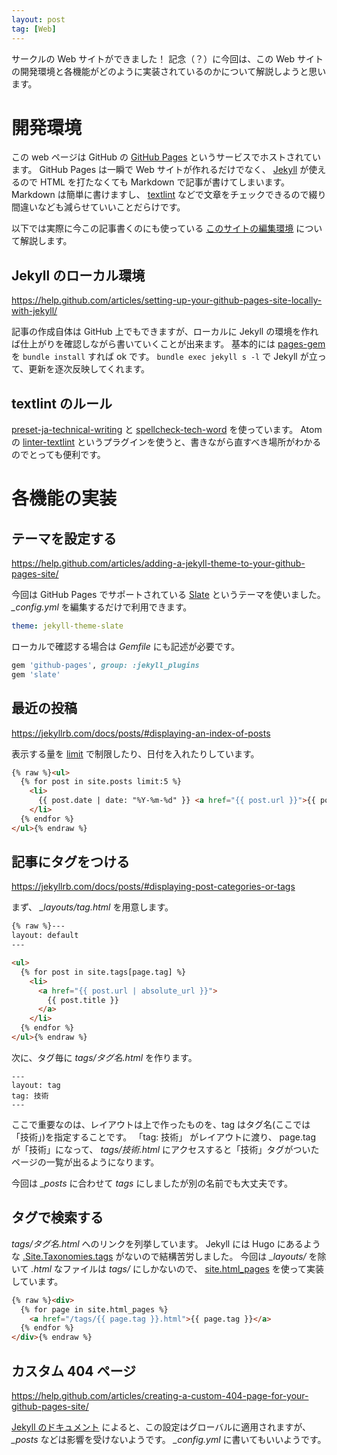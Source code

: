 ```yaml
---
layout: post
tag: [Web]
---
```


サークルの Web サイトができました！
記念（？）に今回は、この Web サイトの開発環境と各機能がどのように実装されているのかについて解説しようと思います。

# 開発環境

この web ページは GitHub の [GitHub Pages](https://pages.github.com/) というサービスでホストされています。
GitHub Pages は一瞬で Web サイトが作れるだけでなく、 [Jekyll](https://jekyllrb.com/) が使えるので HTML を打たなくても Markdown で記事が書けてしまいます。
Markdown は簡単に書けますし、 [textlint](https://github.com/textlint/textlint) などで文章をチェックできるので綴り間違いなども減らせていいことだらけです。

以下では実際に今この記事書くのにも使っている [このサイトの編集環境](https://github.com/prog-g/githubpages-devenv) について解説します。

## Jekyll のローカル環境

<https://help.github.com/articles/setting-up-your-github-pages-site-locally-with-jekyll/>

記事の作成自体は GitHub 上でもできますが、ローカルに Jekyll の環境を作れば仕上がりを確認しながら書いていくことが出来ます。
基本的には [pages-gem](https://github.com/github/pages-gem) を `bundle install` すれば ok です。
`bundle exec jekyll s -l` で Jekyll が立って、更新を逐次反映してくれます。

## textlint のルール

[preset-ja-technical-writing](https://github.com/textlint-ja/textlint-rule-preset-ja-technical-writing) と [spellcheck-tech-word](https://github.com/azu/textlint-rule-spellcheck-tech-word) を使っています。
Atom の [linter-textlint](https://atom.io/packages/linter-textlint) というプラグインを使うと、書きながら直すべき場所がわかるのでとっても便利です。

# 各機能の実装

## テーマを設定する

<https://help.github.com/articles/adding-a-jekyll-theme-to-your-github-pages-site/>

今回は GitHub Pages でサポートされている [Slate](https://github.com/pages-themes/slate) というテーマを使いました。
_\_config.yml_ を編集するだけで利用できます。

```yaml
theme: jekyll-theme-slate
```

ローカルで確認する場合は _Gemfile_ にも記述が必要です。

```ruby
gem 'github-pages', group: :jekyll_plugins
gem 'slate'
```

## 最近の投稿

<https://jekyllrb.com/docs/posts/#displaying-an-index-of-posts>

表示する量を [limit](https://shopify.github.io/liquid/tags/iteration/) で制限したり、日付を入れたりしています。

```html
{% raw %}<ul>
  {% for post in site.posts limit:5 %}
    <li>
      {{ post.date | date: "%Y-%m-%d" }} <a href="{{ post.url }}">{{ post.title }}</a>
    </li>
  {% endfor %}
</ul>{% endraw %}
```

## 記事にタグをつける

<https://jekyllrb.com/docs/posts/#displaying-post-categories-or-tags>

まず、 _\_layouts/tag.html_ を用意します。

```html
{% raw %}---
layout: default
---

<ul>
  {% for post in site.tags[page.tag] %}
    <li>
      <a href="{{ post.url | absolute_url }}">
        {{ post.title }}
      </a>
    </li>
  {% endfor %}
</ul>{% endraw %}
```

次に、タグ毎に _tags/タグ名.html_ を作ります。

```
---
layout: tag
tag: 技術
---
```

ここで重要なのは、レイアウトは上で作ったものを、tag はタグ名(ここでは「技術」)を指定することです。
「tag: 技術」 がレイアウトに渡り、 page.tag が「技術」になって、 _tags/技術.html_ にアクセスすると「技術」タグがついたページの一覧が出るようになります。

今回は _\_posts_ に合わせて _tags_ にしましたが別の名前でも大丈夫です。

## タグで検索する

_tags/タグ名.html_ へのリンクを列挙しています。
Jekyll には Hugo にあるような [.Site.Taxonomies.tags](https://gohugo.io/templates/taxonomy-templates/#example-list-all-site-tags) がないので結構苦労しました。
今回は _\_layouts/_ を除いて _.html_ なファイルは _tags/_ にしかないので、 [site.html_pages](https://jekyllrb.com/docs/variables/#site-variables) を使って実装しています。

```html
{% raw %}<div>
  {% for page in site.html_pages %}
    <a href="/tags/{{ page.tag }}.html">{{ page.tag }}</a>
  {% endfor %}
</div>{% endraw %}
```

## カスタム 404 ページ

<https://help.github.com/articles/creating-a-custom-404-page-for-your-github-pages-site/>

[Jekyll のドキュメント](https://jekyllrb.com/docs/permalinks/#posts) によると、この設定はグローバルに適用されますが、 _\_posts_ などは影響を受けないようです。
_\_config.yml_ に書いてもいいようです。
